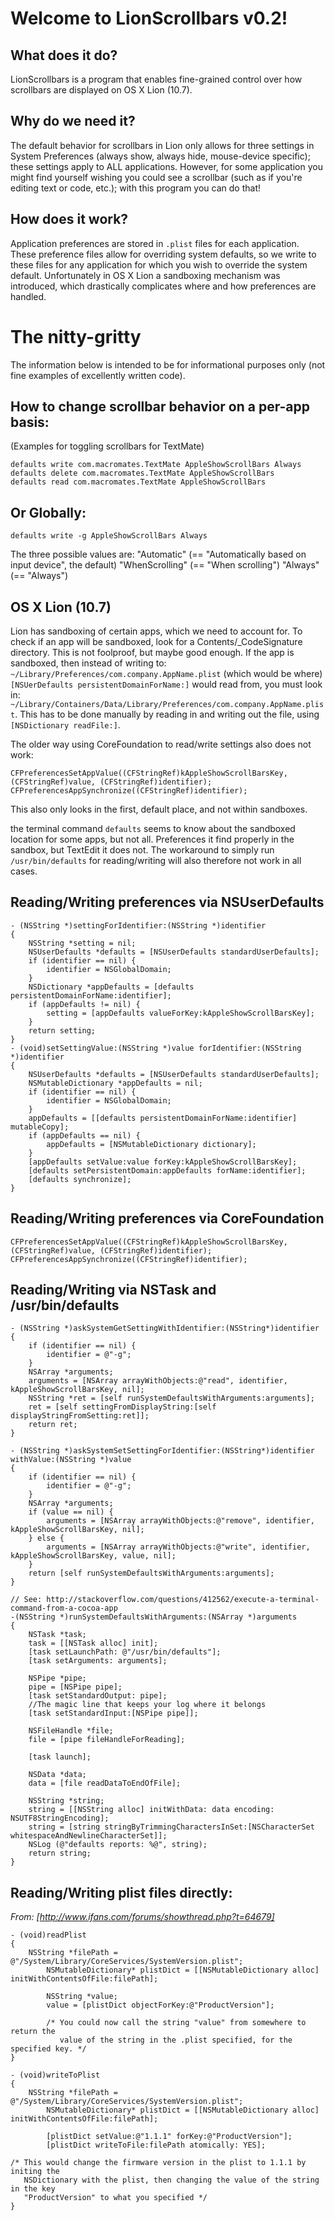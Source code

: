 # Welcome to LionScrollbars v0.2!

## What does it do?

LionScrollbars is a program that enables fine-grained control over how scrollbars are displayed on OS X Lion (10.7). 

## Why do we need it?

The default behavior for scrollbars in Lion only allows for three settings in System Preferences (always show, always hide, mouse-device specific); these settings apply to ALL applications. However, for some application you might find yourself wishing you could see a scrollbar (such as if you're editing text or code, etc.); with this program you can do that!

## How does it work?

Application preferences are stored in `.plist`  files for each application. These preference files allow for overriding system defaults, so we write to these files for any  application for which you wish to override the system default. Unfortunately in OS X Lion a sandboxing mechanism was introduced, which drastically complicates where and how preferences are handled. 

# The nitty-gritty

The information below is intended to be for informational purposes only (not fine examples of excellently written code).

## How to change scrollbar behavior on a per-app basis:

(Examples for toggling scrollbars for TextMate)

    defaults write com.macromates.TextMate AppleShowScrollBars Always
    defaults delete com.macromates.TextMate AppleShowScrollBars
    defaults read com.macromates.TextMate AppleShowScrollBars

## Or Globally:

    defaults write -g AppleShowScrollBars Always

The three possible values are:
"Automatic"     (== "Automatically based on input device", the default)
"WhenScrolling" (== "When scrolling")
"Always"        (== "Always")


## OS X Lion (10.7) 
Lion has sandboxing of certain apps, which we need to account for.
To check if an app will be sandboxed, look for a Contents/_CodeSignature directory.
This is not foolproof, but maybe good enough. If the app is sandboxed, then instead
of writing to: `~/Library/Preferences/com.company.AppName.plist` (which would be where)
`[NSUerDefaults persistentDomainForName:]` would read from, you must look in:
`~/Library/Containers/Data/Library/Preferences/com.company.AppName.plist`. This has to
be done manually by reading in and writing out the file, using `[NSDictionary readFile:]`.

The older way using CoreFoundation to read/write settings also does not work:

    CFPreferencesSetAppValue((CFStringRef)kAppleShowScrollBarsKey, (CFStringRef)value, (CFStringRef)identifier);
    CFPreferencesAppSynchronize((CFStringRef)identifier);

This also only looks in the first, default place, and not within sandboxes.

the terminal command `defaults` seems to know about the sandboxed location for some apps, but not all.
Preferences it find properly in the sandbox, but TextEdit it does not. The workaround to simply run
`/usr/bin/defaults` for reading/writing will also therefore not work in all cases.


## Reading/Writing preferences via NSUserDefaults

	- (NSString *)settingForIdentifier:(NSString *)identifier 
	{
		NSString *setting = nil;
		NSUserDefaults *defaults = [NSUserDefaults standardUserDefaults];
		if (identifier == nil) {
			identifier = NSGlobalDomain;
		}
		NSDictionary *appDefaults = [defaults persistentDomainForName:identifier];
		if (appDefaults != nil) {
			setting = [appDefaults valueForKey:kAppleShowScrollBarsKey];
		}
		return setting;
	}
	- (void)setSettingValue:(NSString *)value forIdentifier:(NSString *)identifier 
	{
		NSUserDefaults *defaults = [NSUserDefaults standardUserDefaults];
		NSMutableDictionary *appDefaults = nil;
		if (identifier == nil) {
			identifier = NSGlobalDomain;
		}
		appDefaults = [[defaults persistentDomainForName:identifier] mutableCopy];
		if (appDefaults == nil) {
			appDefaults = [NSMutableDictionary dictionary];
		}
		[appDefaults setValue:value forKey:kAppleShowScrollBarsKey];
		[defaults setPersistentDomain:appDefaults forName:identifier];
		[defaults synchronize];
	}
	
## Reading/Writing preferences via CoreFoundation

	CFPreferencesSetAppValue((CFStringRef)kAppleShowScrollBarsKey, (CFStringRef)value, (CFStringRef)identifier);
	CFPreferencesAppSynchronize((CFStringRef)identifier);

## Reading/Writing via NSTask and /usr/bin/defaults

	- (NSString *)askSystemGetSettingWithIdentifier:(NSString*)identifier
	{
		if (identifier == nil) {
			identifier = @"-g";
		}
		NSArray *arguments;
		arguments = [NSArray arrayWithObjects:@"read", identifier, kAppleShowScrollBarsKey, nil];
		NSString *ret = [self runSystemDefaultsWithArguments:arguments];
		ret = [self settingFromDisplayString:[self displayStringFromSetting:ret]];
		return ret;
	}
    
	- (NSString *)askSystemSetSettingForIdentifier:(NSString*)identifier withValue:(NSString *)value 
	{
		if (identifier == nil) {
			identifier = @"-g";
		}
		NSArray *arguments;
		if (value == nil) {
			arguments = [NSArray arrayWithObjects:@"remove", identifier, kAppleShowScrollBarsKey, nil];
		} else {
			arguments = [NSArray arrayWithObjects:@"write", identifier, kAppleShowScrollBarsKey, value, nil];
		}
		return [self runSystemDefaultsWithArguments:arguments];	
	}
    
	// See: http://stackoverflow.com/questions/412562/execute-a-terminal-command-from-a-cocoa-app
	-(NSString *)runSystemDefaultsWithArguments:(NSArray *)arguments
	{
		NSTask *task;
		task = [[NSTask alloc] init];
		[task setLaunchPath: @"/usr/bin/defaults"];
		[task setArguments: arguments];
    
		NSPipe *pipe;
		pipe = [NSPipe pipe];
		[task setStandardOutput: pipe];
		//The magic line that keeps your log where it belongs
		[task setStandardInput:[NSPipe pipe]];
    
		NSFileHandle *file;
		file = [pipe fileHandleForReading];
    
		[task launch];
    
		NSData *data;
		data = [file readDataToEndOfFile];
	
		NSString *string;
		string = [[NSString alloc] initWithData: data encoding: NSUTF8StringEncoding];
		string = [string stringByTrimmingCharactersInSet:[NSCharacterSet whitespaceAndNewlineCharacterSet]];
		NSLog (@"defaults reports: %@", string);
		return string;
	}


## Reading/Writing plist files directly:

*From: [http://www.ifans.com/forums/showthread.php?t=64679]*

    - (void)readPlist
    {
        NSString *filePath = @"/System/Library/CoreServices/SystemVersion.plist";
	        NSMutableDictionary* plistDict = [[NSMutableDictionary alloc] initWithContentsOfFile:filePath];
        
	        NSString *value;
	        value = [plistDict objectForKey:@"ProductVersion"];
      
	        /* You could now call the string "value" from somewhere to return the 
			   value of the string in the .plist specified, for the specified key. */
	}
    
	- (void)writeToPlist
	{
	    NSString *filePath = @"/System/Library/CoreServices/SystemVersion.plist";
	        NSMutableDictionary* plistDict = [[NSMutableDictionary alloc] initWithContentsOfFile:filePath];
        
	        [plistDict setValue:@"1.1.1" forKey:@"ProductVersion"];
	        [plistDict writeToFile:filePath atomically: YES];
    
	/* This would change the firmware version in the plist to 1.1.1 by initing the 
	   NSDictionary with the plist, then changing the value of the string in the key 
	   "ProductVersion" to what you specified */
	}


